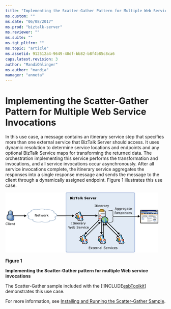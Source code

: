```yaml
---
title: "Implementing the Scatter-Gather Pattern for Multiple Web Service Invocations | Microsoft Docs"
ms.custom: ""
ms.date: "06/08/2017"
ms.prod: "biztalk-server"
ms.reviewer: ""
ms.suite: ""
ms.tgt_pltfrm: ""
ms.topic: "article"
ms.assetid: 912512a4-9649-40df-bb82-b8f4b85c8ca6
caps.latest.revision: 3
author: "MandiOhlinger"
ms.author: "mandia"
manager: "anneta"
---
```

# Implementing the Scatter-Gather Pattern for Multiple Web Service Invocations
In this use case, a message contains an itinerary service step that specifies more than one external service that BizTalk Server should access. It uses dynamic resolution to determine service locations and endpoints and any optional BizTalk Service maps for transforming the returned data. The orchestration implementing this service performs the transformation and invocations, and all service invocations occur asynchronously. After all service invocations complete, the itinerary service aggregates the responses into a single response message and sends the message to the client through a dynamically assigned endpoint. Figure 1 illustrates this use case.  
  
 ![Implementing Scatter Gather Pattern](../esb-toolkit/media/ch3-implementingscatter.gif "Ch3-ImplementingScatter")  
  
 **Figure 1**  
  
 **Implementing the Scatter-Gather pattern for multiple Web service invocations**  
  
 The Scatter-Gather sample included with the [!INCLUDE[esbToolkit](../includes/esbtoolkit-md.md)] demonstrates this use case.  
  
 For more information, see [Installing and Running the Scatter-Gather Sample](../esb-toolkit/installing-and-running-the-scatter-gather-sample.md).